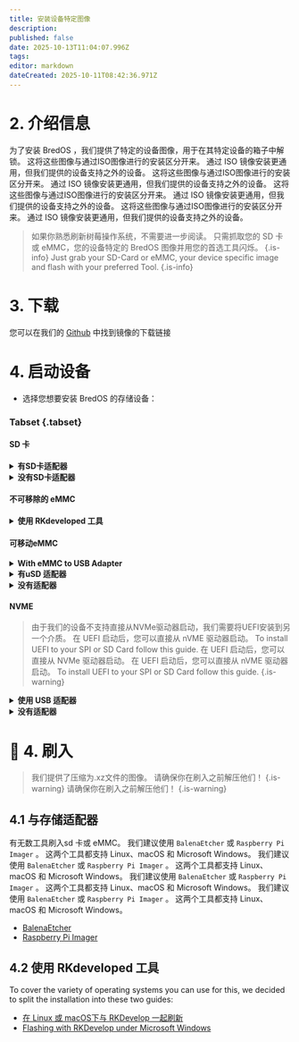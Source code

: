 ```yaml
---
title: 安装设备特定图像
description:
published: false
date: 2025-10-13T11:04:07.996Z
tags:
editor: markdown
dateCreated: 2025-10-11T08:42:36.971Z
---
```


# 2. 介绍信息

为了安装 BredOS ，我们提供了特定的设备图像，用于在其特定设备的箱子中解锁。 这将这些图像与通过ISO图像进行的安装区分开来。 通过 ISO 镜像安装更通用，但我们提供的设备支持之外的设备。 这将这些图像与通过ISO图像进行的安装区分开来。 通过 ISO 镜像安装更通用，但我们提供的设备支持之外的设备。 这将这些图像与通过ISO图像进行的安装区分开来。 通过 ISO 镜像安装更通用，但我们提供的设备支持之外的设备。 这将这些图像与通过ISO图像进行的安装区分开来。 通过 ISO 镜像安装更通用，但我们提供的设备支持之外的设备。

> 如果你熟悉刷新树莓操作系统，不需要进一步阅读。 只需抓取您的 SD 卡或 eMMC，您的设备特定的 BredOS 图像并用您的首选工具闪烁。
> {.is-info} Just grab your SD-Card or eMMC, your device specific image and flash with your preferred Tool.
> {.is-info}

# 3. 下载

您可以在我们的 [Github](https://github.com/BredOS/images/releases/latest) 中找到镜像的下载链接

# 4. 启动设备

- 选择您想要安装 BredOS 的存储设备：

### Tabset {.tabset}

#### SD 卡

<details><summary><b>有SD卡适配器</b></summary>

将 SD 卡插入您的 PC 的 SD 卡读卡器并继续 [**4.1 与存储适配器**](#h-41-with-storage-adapter)

</details>

<details><summary><b>没有SD卡适配器</b></summary>

将您的 SD 卡插入您的 SBC 并根据您的 PC OS 在部分 [**4.2 与 RKdeveloped tool**](#h-4-2-with-rkdeveloptool)中找到的指南继续。

> 在刷入之前，您必须将目标设备设置为“sd card”。 To do so have a look at [4.2 Changing flash target](/install/device-specific-image/Flashing-the-eMMC-with-Linux-or-macOS#h-42-changing-flash-target).
> {.is-info}

</details>

#### 不可移除的 eMMC

<details><summary><b>使用 RKdeveloped 工具</b></summary>

根据您在 [**4.2 与 RKdevelopttool**](#h-4-2-with-rkdeveloptool) 中找到的 PCOS 继续使用指南

</details>

#### 可移动eMMC

<details><summary><b>With eMMC to USB Adapter</b></summary>

由于几乎所有已知的 USB Sticks 都是基于eMC 存储设备，在那里有 USB 到 eMMC 适配器，这些适配器是 USB-Stics ，但是可以移除eMMC 存储设备。 这些也可以用于闪烁BredOS。 这些也可以用于闪烁BredOS。 这些也可以用于闪烁BredOS。 这些也可以用于闪烁BredOS。 如下面屏幕截图所示，将eMMC连接到您的适配器。

<details><summary><b>USB 到 eMMC 适配器</b></summary>

![emmc-reader-cut.png](/installation-dsi/emmc-reader-cut.png)

   </details>

Then continue with [**4.1 with Storage Adapter**](#h-41-with-storage-adapter).

</details>

<details><summary><b>有uSD 适配器</b></summary>
eMMC 基本上是一个 SD 卡，它是硬线到 SBC 的 (大多) SD卡，有适配器可以连接您的 eMC 将它们转换为 SD 卡。

<details><summary><b>uSD Adpater and eMMC</b></summary>

![usd-emmc-cut.png](/installation-dsi/usd-emmc-cut.png)

</details>
Firmly press the connector of the eMMC onto the uSD Adapter and connect them to your SD Card Reader.

<details><summary><b>uSD 适配器连接到阅读器</b></summary>

![usd-connected-cut.png](/installation-dsi/usd-connected-cut.png)

</details>

Then continue with [**4.1 with Storage Adapter**](#h-41-with-storage-adapter).

</details>

<details><summary><b>没有适配器</b></summary>

将您的 eMMC 连接到您的 SBC 并根据您在 [**4.2 与 RKdevelopttool**](#h-4-2-with-rkdeveloptool)中发现的PC操作系统继续使用指南。

</details>

#### NVME

> 由于我们的设备不支持直接从NVMe驱动器启动，我们需要将UEFI安装到另一个介质。 在 UEFI 启动后，您可以直接从 nVME 驱动器启动。 To install UEFI to your SPI or SD Card follow this guide. 在 UEFI 启动后，您可以直接从 NVMe 驱动器启动。 在 UEFI 启动后，您可以直接从 nVME 驱动器启动。 To install UEFI to your SPI or SD Card follow this guide.
> {.is-warning}

<details><summary><b>使用 USB 适配器</b></summary>

通过 USB 适配器将驱动器连接到您的电脑并继续 [**4.1 与存储适配器**](#h-41-with-storage-adapter)。 直接或通过 USB 适配器将驱动器连接到您的电脑。 After flashing connect the drive to the nVME port of your SBC.

</details>

<details><summary><b>没有适配器</b></summary>

将您的 NVMe 驱动器直接连接到您的 PC 并继续 [**4.1 与存储适配器**](#h-41-with-storage-adapter)。 您可能必须强制您的刷入工具写入硬盘。

</details>

# 🚀 4. 刷入

> 我们提供了压缩为.xz文件的图像。 请确保你在刷入之前解压他们！
> {.is-warning} 请确保你在刷入之前解压他们！
> {.is-warning}

## 4.1 与存储适配器

有无数工具刷入sd 卡或 eMMC。 我们建议使用 `BalenaEtcher` 或 `Raspberry Pi Imager` 。 这两个工具都支持 Linux、macOS 和 Microsoft Windows。 我们建议使用 `BalenaEtcher` 或 `Raspberry Pi Imager` 。 这两个工具都支持 Linux、macOS 和 Microsoft Windows。 我们建议使用 `BalenaEtcher` 或 `Raspberry Pi Imager` 。 这两个工具都支持 Linux、macOS 和 Microsoft Windows。 我们建议使用 `BalenaEtcher` 或 `Raspberry Pi Imager` 。 这两个工具都支持 Linux、macOS 和 Microsoft Windows。

- [BalenaEtcher](https://etcher.balena.io/)
- [Raspberry Pi Imager](https://github.com/raspberrypi/rpi-imager)

## 4.2 使用 RKdeveloped 工具

To cover the variety of operating systems you can use for this, we decided to split the installation into these two guides:

- [在 Linux 或 macOS下与 RKDevelop 一起刷新](/en/install/device-specific-image/Flashing-the-eMMC-with-Linux-or-macOS)
- [Flashing with RKDevelop under Microsoft Windows](/en/install/device-specific-image/Flashing-the-eMMC-with-Microsoft-Windows)
